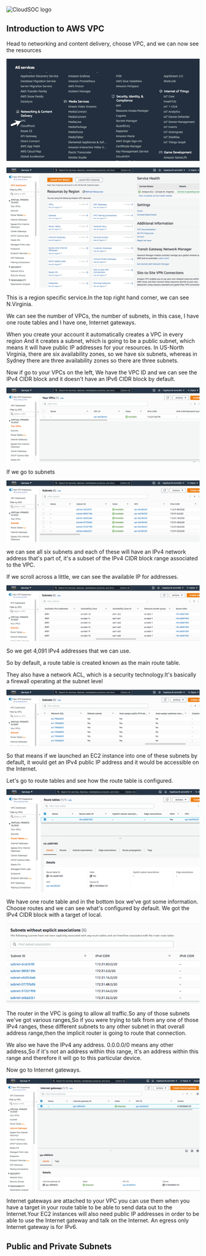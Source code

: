 

![CloudSOC logo](https://1.bp.blogspot.com/-YaqntajfnjI/YPcbjtDTuRI/AAAAAAAAAH4/PPe7LLbuo6sipM1cWVIT5FdBC7wzPG54gCLcBGAsYHQ/s150/cloudsoc.png)

Introduction to AWS VPC
-----------

Head to networking and content delivery, choose VPC, and we can now see the resources

![1.pmg](/pics/1.png)

![2.png](/pics/2.png)

This is a region specific service.In the top right hand corner, we can see N.Virginia.

We can see the number of VPCs, the number of subnets, in this case, I have one
route tables and I have one, Internet gateways.

When you create your account it automatically creates a VPC in every region And it creates a subnet, which is going to be a public subnet, which means it will have public IP addresses for your resources.
In US-North Virginia, there are six availability zones, so we have six subnets, whereas in Sydney there are three availability zones so there are three subnets.

Now if go to your VPCs on the left, We have the VPC ID and we can see the IPv4 CIDR block and it doesn't have an IPv6 CIDR block by default.

![3.png](/pics/3.png)

If we go to subnets

![4.png](/pics/4.png)

we can see all six subnets and each of these will have an IPv4 network address that's part of, it's a subset of the IPv4 CIDR block range associated to the VPC.

If we scroll across a little, we can see the available IP for addresses.

![5.png](/pics/5.png)

So we get 4,091 IPv4 addresses that we can use.

So by default, a route table is created known as the main route table.


They also have a network ACL, which is a security technology.It's basically a firewall operating at the subnet level

![6.png](/pics/6.png)

So that means if we launched an EC2 instance into one of these subnets by default, it would get an IPv4 public IP address and it would be accessible on the Internet.

Let's go to route tables and see how the route table is configured.

![7.png](/pics/7.png)

We have one route table and in the bottom box we've got some information. Choose routes and we can see what's configured by default.
We got the IPv4 CIDR block with a target of local.

![9.png](/pics/9.png)

The router in the VPC is going to allow all traffic.So any of those subnets we've got various ranges,So if you were trying to talk from any one of those IPv4 ranges, these different subnets to any other subnet in that overall address range,then the implicit router is going to route that connection.


We also we have the IPv4 any address. 0.0.0.0/0 means any other address,So if it's not an address within this range, it's an address within this range and therefore it will go to this particular device.

Now go to Internet gateways.

![10.png](/pics/10.png)

Internet gateways are attached to your VPC you can use them when you have a target in your route table to be able to send data out to the Internet.Your EC2 instances will also need public IP addresses in order to be able to use the Internet gateway and talk on the Internet. An egress only Internet gateway is for IPv6.

Public and Private Subnets
------------------------

